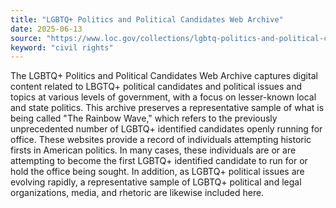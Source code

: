 ```yaml
---
title: "LGBTQ+ Politics and Political Candidates Web Archive"
date: 2025-06-13
source: "https://www.loc.gov/collections/lgbtq-politics-and-political-candidates-web-archive/about-this-collection/"
keyword: "civil rights"
---
```


The LGBTQ+ Politics and Political Candidates Web Archive captures digital content related to LBGTQ+ political candidates and political issues and topics at various levels of government, with a focus on lesser-known local and state politics. This archive preserves a representative sample of what is being called "The Rainbow Wave," which refers to the previously unprecedented number of LGBTQ+ identified candidates openly running for office. These websites provide a record of individuals attempting historic firsts in American politics. In many cases, these individuals are or are attempting to become the first LGBTQ+ identified candidate to run for or hold the office being sought. In addition, as LGBTQ+ political issues are evolving rapidly, a representative sample of LGBTQ+ political and legal organizations, media, and rhetoric are likewise included here.

